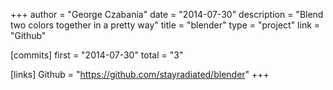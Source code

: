 +++
author = "George Czabania"
date = "2014-07-30"
description = "Blend two colors together in a pretty way"
title = "blender"
type = "project"
link = "Github"

[commits]
  first = "2014-07-30"
  total = "3"

[links]
  Github = "https://github.com/stayradiated/blender"
+++

